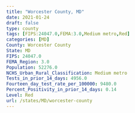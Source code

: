 ```yaml
---
title: "Worcester County, MD"
date: 2021-01-24
draft: false
type: county
tags: [FIPS:24047.0,FEMA:3.0,Medium metro,Red]
categories: [MD]
County: Worcester County
State: MD
FIPS: 24047.0
FEMA_Region: 3.0
Population: 52276.0
NCHS_Urban_Rural_Classification: Medium metro
Tests_in_prior_14_days: 4956.0
Fourteen_day_test_rate_per_100000: 9480.0
Percent_Positivity_in_prior_14_days: 0.14
Level: Red
url: /states/MD/worcester-county
---
```



